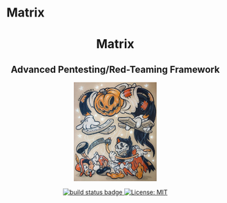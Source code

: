 # Matrix
<h1 align="center">
  Matrix
</h1>
<h2 align="center">
  Advanced Pentesting/Red-Teaming Framework
 </h2>
<p align="center">
   <img src="https://raw.githubusercontent.com/LimeIncOfficial/Black-Box/main/5d1f6c762bce1031a206b7eb453d22ab.jpg" height="230">
</p>

<p align="center">
  <a href="https://github.com/Bhupesh-V/dotman/actions">
    <img alt="build status badge" src="https://github.com/Bhupesh-V/dotman/workflows/build/badge.svg?branch=master">
  </a>
  <a href="https://github.com/Bhupesh-V/dotman/blob/master/LICENSE">
    <img alt="License: MIT" src="https://img.shields.io/github/license/Bhupesh-V/dotman" />
  </a>
</p>
